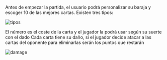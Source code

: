 Antes de empezar la partida, el usuario podrá personalizar su baraja y escoger 10 de las mejores cartas.
Existen tres tipos:

![tipos](https://github.com/IsaacBrull16/Kaiju-Alpha/assets/101247767/22b12a44-b448-472d-9836-a20e68035b1d)

El número es el coste de la carta y el jugador la podrá usar según su suerte con el dado
Cada carta tiene su daño, si el jugador decide atacar a las cartas del oponente para eliminarlas serán los puntos que restarán

![damage](https://github.com/IsaacBrull16/Kaiju-Alpha/assets/101247767/babf28f7-06d1-40c2-a442-5c7a4e6e8bb7)
